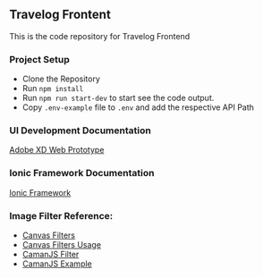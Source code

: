 ## Travelog Frontent
This is the code repository for Travelog Frontend

### Project Setup

* Clone the Repository
* Run `npm install`
* Run `npm run start-dev` to start see the code output.
* Copy `.env-example` file to `.env` and add the respective API Path

### UI Development Documentation

[Adobe XD Web Prototype](https://xd.adobe.com/view/ca985d95-1df0-4f23-9d15-8690d689c4e5-9fcb/)

### Ionic Framework Documentation

[Ionic Framework](https://ionicframework.com/docs)


### Image Filter Reference: 
* [Canvas Filters](https://github.com/kig/canvasfilters/blob/master/filters.js)
* [Canvas Filters Usage](https://github.com/kig/canvasfilters/blob/master/index.html)
* [CamanJS Filter](https://github.com/meltingice/CamanJS-Plugins/)
* [CamanJS Example](http://camanjs.com/examples/)